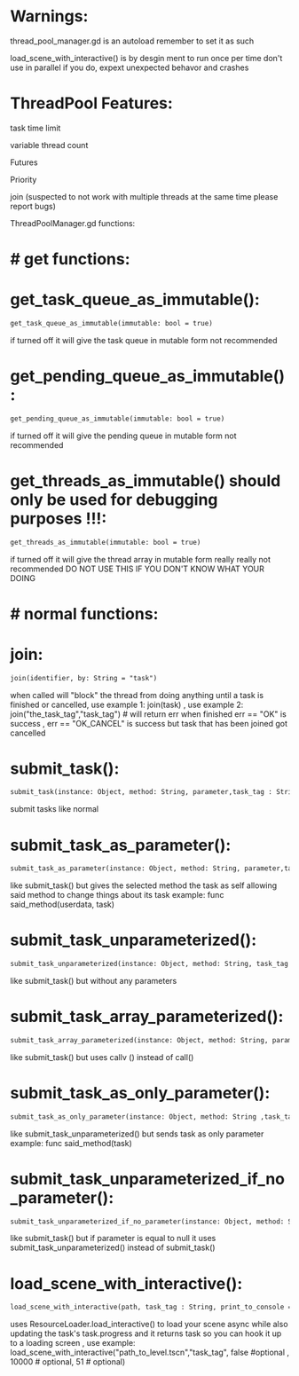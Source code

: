 # Warnings:
thread_pool_manager.gd is an autoload remember to set it as such

load_scene_with_interactive() is by desgin ment to run once per time don't use in parallel if you do, expext unexpected behavor and crashes

# ThreadPool Features:

task time limit

variable thread count

Futures

Priority

join (suspected to not work with multiple threads at the same time please report bugs)

ThreadPoolManager.gd functions:

# # get functions:

# get_task_queue_as_immutable():
```diff
get_task_queue_as_immutable(immutable: bool = true)
```
if turned off it will give the task queue in mutable form not recommended

# get_pending_queue_as_immutable():
```diff
get_pending_queue_as_immutable(immutable: bool = true)
```
if turned off it will give the pending queue in mutable form not recommended

# get_threads_as_immutable() should only be used for debugging purposes !!!:
```diff
get_threads_as_immutable(immutable: bool = true)
```
if turned off it will give the thread array in mutable form really really not recommended
DO NOT USE THIS IF YOU DON'T KNOW WHAT YOUR DOING

# # normal functions:

# join:
```diff
join(identifier, by: String = "task")
```
when called will "block" the thread from doing anything until a task is finished or cancelled, use example 1: join(task) , use example 2: join("the_task_tag","task_tag") # will return err when finished err == "OK" is success , err == "OK_CANCEL" is success but task that has been joined got cancelled

# submit_task():
```diff
submit_task(instance: Object, method: String, parameter,task_tag : String ,time_limit : float = task_time_limit, priority:int = default_priority) 
```
submit tasks like normal

# submit_task_as_parameter():
```diff
submit_task_as_parameter(instance: Object, method: String, parameter,task_tag : String, time_limit : float = task_time_limit, priority:int = default_priority)
```
like submit_task() but gives the selected method the task as self allowing said method to change things about its task example: func said_method(userdata, task)

# submit_task_unparameterized():
```diff
submit_task_unparameterized(instance: Object, method: String, task_tag : String, time_limit : float = task_time_limit, priority:int = default_priority) 
```
like submit_task() but without any parameters

# submit_task_array_parameterized():
```diff
submit_task_array_parameterized(instance: Object, method: String, parameter: Array,task_tag : String, time_limit : float = task_time_limit, priority:int = default_priority)
```
like submit_task() but uses callv () instead of call()

# submit_task_as_only_parameter():
```diff
submit_task_as_only_parameter(instance: Object, method: String ,task_tag : String, time_limit : float = task_time_limit, priority:int = default_priority)
```
like submit_task_unparameterized() but sends task as only parameter example: func said_method(task)

# submit_task_unparameterized_if_no_parameter():
```diff
submit_task_unparameterized_if_no_parameter(instance: Object, method: String, task_tag : String,parameter = null, time_limit : float = task_time_limit, priority:int = default_priority) 
```
like submit_task() but if parameter is equal to null it uses submit_task_unparameterized() instead of submit_task()

# load_scene_with_interactive():
```diff
load_scene_with_interactive(path, task_tag : String, print_to_console = true ,time_limit : float = task_time_limit, priority:int = 0) 
```
uses ResourceLoader.load_interactive() to load your scene async while also updating the task's task.progress and it returns task so you can hook it up to a loading screen , use example: load_scene_with_interactive("path_to_level.tscn","task_tag", false #optional , 10000 # optional, 51 # optional)
